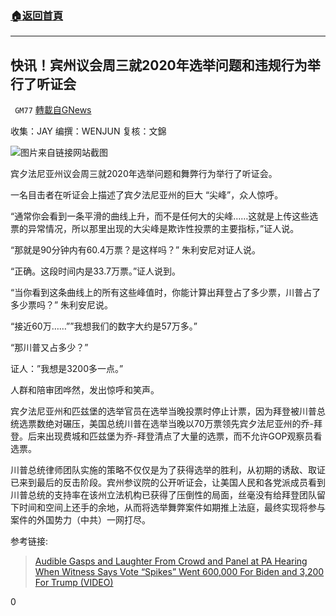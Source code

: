 ###  [:house:返回首頁](https://github.com/ourhimalayas/txt)
---

## 快讯！宾州议会周三就2020年选举问题和违规行为举行了听证会
` GM77` [轉載自GNews](https://gnews.org/zh-hans/592223/)

收集：JAY 
编撰：WENJUN 
复核：文錦

![](https://gnews-media-offload.s3.amazonaws.com/wp-content/uploads/2020/11/26030136/1-239.png)图片来自链接网站截图

宾夕法尼亚州议会周三就2020年选举问题和舞弊行为举行了听证会。

一名目击者在听证会上描述了宾夕法尼亚州的巨大 “尖峰”，众人惊呼。

“通常你会看到一条平滑的曲线上升，而不是任何大的尖峰……这就是上传这些选票的异常情况，所以那里出现的大尖峰是欺诈性投票的主要指标，”证人说。

“那就是90分钟内有60.4万票？是这样吗？” 朱利安尼对证人说。

“正确。这段时间内是33.7万票。”证人说到。

“当你看到这条曲线上的所有这些峰值时，你能计算出拜登占了多少票，川普占了多少票吗？” 朱利安尼说。

“接近60万……””我想我们的数字大约是57万多。”

“那川普又占多少？”

证人：”我想是3200多一点。”

人群和陪审团哗然，发出惊呼和笑声。

宾夕法尼亚州和匹兹堡的选举官员在选举当晚投票时停止计票，因为拜登被川普总统选票数绝对碾压，美国总统川普在选举当晚以70万票领先宾夕法尼亚州的乔-拜登。后来出现费城和匹兹堡为乔-拜登清点了大量的选票，而不允许GOP观察员看选票。

川普总统律师团队实施的策略不仅仅是为了获得选举的胜利，从初期的诱敌、取证已来到最后的反击阶段。宾州参议院的公开听证会，让美国人民和各党派成员看到川普总统的支持率在该州立法机构已获得了压倒性的局面，丝毫没有给拜登团队留下时间和空间上还手的余地，从而将选举舞弊案件如期推上法庭，最终实现将参与案件的外国势力（中共）一网打尽。

参考链接:



> [Audible Gasps and Laughter From Crowd and Panel at PA Hearing When Witness Says Vote “Spikes” Went 600,000 For Biden and 3,200 For Trump (VIDEO)](https://www.thegatewaypundit.com/2020/11/audible-gasps-laughter-crowd-panel-pa-hearing-witness-says-vote-spikes-went-600000-biden-3200-trump-video/)



0
